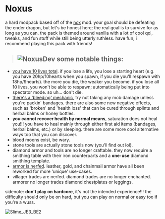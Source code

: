 # Noxus

a hard modpack based off of the [nox](https://github.com/qxeii/nox-renoxed) mod. your goal should be defeating the ender dragon, but let's be honest here; the real goal is to survive for as long as you can. the pack is themed around vanilla with a lot of cool qol, tweaks, and fun stuff while still being utterly ruthless. have fun, i recommend playing this pack with friends!

> ## ![NoxusDev](https://github.com/user-attachments/assets/e9168718-0a95-4de8-8f8d-31bbd90f5a4b) some notable things:

- [you have 10 lives total](https://github.com/iChun/LimitedLives). if you lose a life, you lose a starting heart (e.g. you have 20hp/10hearts when you spawn, if you die you'll respawn with 18hp/9hearts). the more you die, the weaker you become. if you lose all 10 lives, you won't be able to respawn; automatically being put into spectator mode. so uh... don't die. 
- [there's a 'bleeding' mechanic](https://github.com/Xires87/Haemorrhage), try not taking any mob damage unless you're packin' bandages. there are also some new negative effects, such as 'broken' and 'health loss' that can be cured through splints and herbal balms or honey bottles.
- **you cannot recover health by normal means**, saturation does not heal you!!! you have to heal mainly through either first aid items (bandages, herbal balms, etc.) or by sleeping. there are some more cool alternative ways too that you can discover.
- blood moons exist, be wary.
- stone tools are actually stone tools now (you'll find out lol).
- diamond armor and tools are no longer craftable. they now require a smithing table with their iron counterparts and a **one-use** diamond smithing template.
- [armor is nerfed](https://github.com/ryleu/armor-nerf). leather, gold, and chainmail armor have all been reworked for more 'unique' use-cases.
- villager trades are nerfed. diamond trades are no longer enchanted. armorer no longer trades diamond chestplates or leggings.

sidenote: **don't play on hardcore**, it's not the intended experience!!! the difficulty should only be on hard, but you can play on normal or easy too if you're a wuss.

![Slime_JE3_BE2](https://github.com/user-attachments/assets/fc5dc43b-543b-40ae-a5a7-627a82be73cc)

